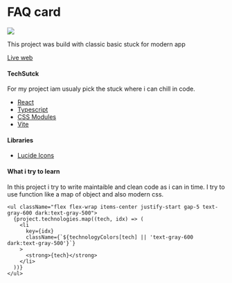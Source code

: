 # FAQ card

![](https://github.com/Nimixx/portfolio-v2/assets/51626851/87373dc1-7b46-41c0-9b2e-f88221f03c63)

This project was build with classic basic stuck for modern app

[Live web](https://www.nimixx.dev/ "Live web")

#### TechSutck

For my project iam usualy pick the stuck where i can chill in code.

- [React](https://react.dev/)
- [Typescript](https://www.typescriptlang.org/)
- [CSS Modules](https://github.com/css-modules/css-modules)
- [Vite](https://vitejs.dev/)

#### Libraries

- [Lucide Icons](https://lucide.dev/icons/)

#### What i try to learn

In this project i try to write maintaible and clean code as i can in time. I try to use function like a map of object and also modern css.

```tsx
<ul className="flex flex-wrap items-center justify-start gap-5 text-gray-600 dark:text-gray-500">
  {project.technologies.map((tech, idx) => (
    <li
      key={idx}
      className={`${technologyColors[tech] || 'text-gray-600 dark:text-gray-500'}`}
    >
      <strong>{tech}</strong>
    </li>
  ))}
</ul>
```
